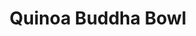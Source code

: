 ---
title: Quinoa Buddha Bowl
description: Kleurrijke maaltijdsalade met geroosterde groenten
image: https://images.pexels.com/photos/16123121/pexels-photo-16123121/free-photo-of-salade-hand-met-de-hand-maaltijd.jpeg?auto=compress&cs=tinysrgb&w=1260&h=750&dpr=2
categories: [Lunch, Diner, Vegetarisch, Koolhydraatarm]
tijd: 30
portions: 2
ingredients:
  - 150g quinoa
  - 200g zoete aardappel
  - 150g kikkererwten
  - 100g spinazie
  - 1 avocado
  - 2 el olijfolie
  - 1 citroen
  - Zeezout en peper
instructions:
  - Kook de quinoa volgens verpakking.
  - Snijd zoete aardappel in blokjes en rooster 20 min op 200°C.
  - Spoel kikkererwten af en rooster mee laatste 10 min.
  - Maak dressing van olijfolie, citroensap, zout en peper.
  - Verdeel alle ingrediënten over 2 kommen.
  - Garneer met avocado en besprenkel met dressing.
---